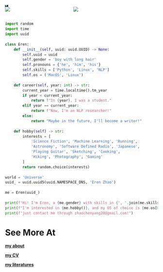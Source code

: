 <!-- [![Top Langs](https://github-readme-stats.vercel.app/api/top-langs/?username=zhaochenyang20&layout=compact)](https://github.com/Christmas/github-readme-stats)

[![Anurag's github stats](https://github-readme-stats.vercel.app/api?username=zhaochenyang20)](https://github.com/anuraghazra/github-readme-stats)
 -->
 

<div style="display:flex;">
  <img src="https://raw.githubusercontent.com/zhaochenyang20/zhaochenyang20.github.io/master/img/profile.jpg" alt="profile" style="zoom:1%;" />
  <img src="https://github.com/zhaochenyang20/zhaochenyang20.github.io/blob/master/img/profile_7.jpg" alt="profile" style="zoom:1%;" />
</div>

<div style="display:flex; flex-direction:row">
  <img src="https://github-readme-stats.vercel.app/api/top-langs/?username=zhaochenyang20" width="400">
  <img src="https://github-readme-stats.vercel.app/api?username=zhaochenyang20" width="495">
</div>
 
```python

import random
import time
import uuid

class Eren:
    def __init__(self, uuid: uuid.UUID) -> None:
        self.uuid = uuid
        self.gender = 'boy with long hair'
        self.pronouns = {'he', 'him', 'his'}
        self.skills = ['Python', 'Linux', 'NLP']
        self.os = ('MacOS', 'Linux')

    def career(self, year: int) -> str:
        current_year = time.localtime().tm_year
        if year < current_year:
            return f"In {year}, I was a student."
        elif year == current_year:
            return f"Now, I'm an NLP researcher!"
        else:
            return "Maybe in the future, I'll become a writer!"

    def hobby(self) -> str:
        interests = [
            'Science Fiction', 'Machine Learning', 'Running',
            'Astronomy', 'Software Defined Radio', 'Japanese',
            'Playing Guitar', 'Sketching', 'Cooking',
            'Hiking', 'Photography', 'Gaming'
        ]
        return random.choice(interests)

world = 'Universe'
uuid_ = uuid.uuid5(uuid.NAMESPACE_DNS, 'Eren Zhao')

me = Eren(uuid_)

print(f"Hi! I'm Eren, a {me.gender} with skills in {', '.join(me.skills)}.")
print(f"I'm interested in {me.hobby()}, and my OS of choice is {me.os[0]}.")
print(f"just contact me through zhaochenyang20@gmail.com!")


```

# See More At

**[my about](https://zhaochenyang20.github.io/about/)**

**[my CV](https://chenyangzhao.vercel.app/about)**

**[my literatures](https://zhaochenyang20.vercel.app/)**


